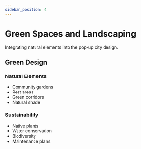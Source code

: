 ```yaml
---
sidebar_position: 4
---
```


# Green Spaces and Landscaping

Integrating natural elements into the pop-up city design.

## Green Design

### Natural Elements

- Community gardens
- Rest areas
- Green corridors
- Natural shade

### Sustainability

- Native plants
- Water conservation
- Biodiversity
- Maintenance plans
